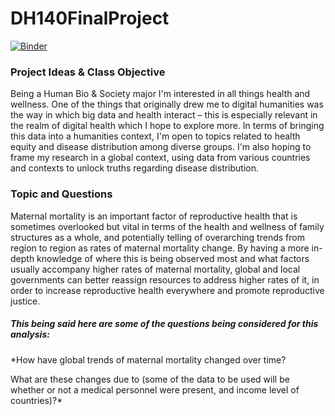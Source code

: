 # DH140FinalProject

[![Binder](https://mybinder.org/badge_logo.svg)](https://mybinder.org/v2/gh/jchristey/DH140FinalProject.git/HEAD)

### Project Ideas & Class Objective 

Being a Human Bio & Society major I'm interested in all things health and wellness. One of the things that originally drew me to digital humanities was the way in which big data and health interact – this is especially relevant in the realm of digital health which I hope to explore more. In terms of bringing this data into a humanities context, I'm open to topics related to health equity and disease distribution among diverse groups. I'm also hoping to frame my research in a global context, using data from various countries and contexts to unlock truths regarding disease distribution. 

### Topic and Questions

Maternal mortality is an important factor of reproductive health that is sometimes overlooked but vital in terms of the health and wellness of family structures as a whole, and potentially telling of overarching trends from region to region as rates of maternal mortality change. By having a more in-depth knowledge of where this is being observed most and what factors usually accompany higher rates of maternal mortality, global and local governments can better reassign resources to address higher rates of it, in order to increase reproductive health everywhere and promote reproductive justice. 

##### This being said here are some of the questions being considered for this analysis:

*How have global trends of maternal mortality changed over time? 

What are these changes due to (some of the data to be used will be whether or not a medical personnel were present, and income level of countries)?*






